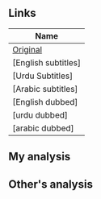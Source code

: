 ## Links
| Name  |
| ------------- |
|[Original](https://www.aparat.com/v/w7EAs/%D8%B3%D8%B1%DB%8C%D8%A7%D9%84_%D9%85%D8%AE%D8%AA%D8%A7%D8%B1_%D9%82%D8%B3%D9%85%D8%AA_1) |
|[English subtitles] |
|[Urdu Subtitles] |
|[Arabic subtitles] |
|[English dubbed]| |
|[urdu dubbed]| |
|[arabic dubbed]| |

## My analysis


## Other's analysis

